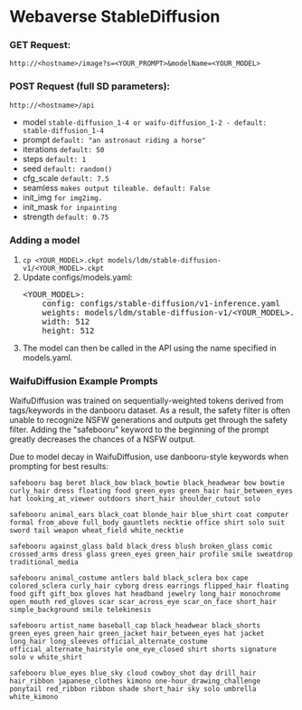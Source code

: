 <h1>Webaverse StableDiffusion</h1>

<h3>GET Request:</h3>
<code>http://&lthostname&gt;/image?s=&lt;YOUR_PROMPT&gt;&modelName=&lt;YOUR_MODEL&gt;</code>

<h3>POST Request (full SD parameters):</h3>
<code>http://&lthostname&gt;/api</code>
<ul>
  <li>
    model <code>stable-diffusion_1-4 or waifu-diffusion_1-2 - default: stable-diffusion_1-4</code>
  </li>
  <li>
    prompt <code>default: "an astronaut riding a horse"</code>
  </li>
  <li>
    iterations <code>default: 50</code>
  </li>
  <li>
    steps <code>default: 1</code>
  </li>
  <li>
    seed <code>default: random()</code>
  </li>
  <li>
    cfg_scale <code>default: 7.5</code>
  </li>
  <li>
    seamless <code>makes output tileable. default: False</code>
  </li>
  <li>
    init_img  <code>for img2img.</code>
  </li>
  <li>
    init_mask <code>for inpainting</code>
  </li>
  <li>
    strength <code>default: 0.75</code>
  </li>
</ul>

<h3>Adding a model</h3>

<ol><li><code>cp &lt;YOUR_MODEL&gt;.ckpt models/ldm/stable-diffusion-v1/&lt;YOUR_MODEL&gt;.ckpt</code></li>

<li>Update configs/models.yaml:<br>
<pre>
&lt;YOUR_MODEL&gt;:
    config: configs/stable-diffusion/v1-inference.yaml
    weights: models/ldm/stable-diffusion-v1/&lt;YOUR_MODEL&gt;.ckpt
    width: 512
    height: 512
</pre></li>
<li>
The model can then be called in the API using the name specified in models.yaml.
</li>
</ol>
<h3>WaifuDiffusion Example Prompts</h3>

WaifuDiffusion was trained on sequentially-weighted tokens derived from tags/keywords in the danbooru dataset. As a result, the safety filter is often unable to recognize NSFW generations and outputs get through the safety filter. Adding the "safebooru" keyword to the beginning of the prompt greatly decreases the chances of a NSFW output.

Due to model decay in WaifuDiffusion, use danbooru-style keywords when prompting for best results:

````safebooru bag beret black_bow black_bowtie black_headwear bow bowtie curly_hair dress floating food green_eyes green_hair hair_between_eyes hat looking_at_viewer outdoors short_hair shoulder_cutout solo````

````safebooru animal_ears black_coat blonde_hair blue_shirt coat computer formal from_above full_body gauntlets necktie office shirt solo suit sword tail weapon wheat_field white_necktie````

````safebooru against_glass bald black_dress blush broken_glass comic crossed_arms dress glass green_eyes green_hair profile smile sweatdrop traditional_media````

````safebooru animal_costume antlers bald black_sclera box cape colored_sclera curly_hair cyborg dress earrings flipped_hair floating food gift gift_box gloves hat headband jewelry long_hair monochrome open_mouth red_gloves scar scar_across_eye scar_on_face short_hair simple_background smile telekinesis````

````safebooru artist_name baseball_cap black_headwear black_shorts green_eyes green_hair green_jacket hair_between_eyes hat jacket long_hair long_sleeves official_alternate_costume official_alternate_hairstyle one_eye_closed shirt shorts signature solo v white_shirt````

````safebooru blue_eyes blue_sky cloud cowboy_shot day drill_hair hair_ribbon japanese_clothes kimono one-hour_drawing_challenge ponytail red_ribbon ribbon shade short_hair sky solo umbrella white_kimono````
